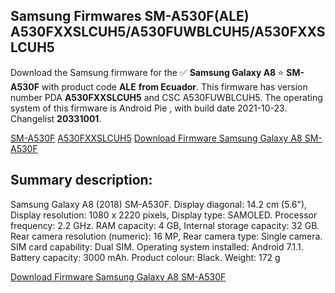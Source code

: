 <h2>Samsung Firmwares SM-A530F(ALE) A530FXXSLCUH5/A530FUWBLCUH5/A530FXXSLCUH5</h2>
Download the Samsung firmware for the ✅ <strong>Samsung Galaxy A8 </strong> ⭐ <strong>SM-A530F</strong> with product code <strong>ALE</strong> <strong> from Ecuador</strong>. This firmware has version number PDA <strong>A530FXXSLCUH5</strong> and CSC A530FUWBLCUH5. The operating system of this firmware is Android Pie , with build date 2021-10-23. Changelist <strong>20331001</strong>.


[SM-A530F](https://samfirm.shop/samsung/model/SM-A530F)
[A530FXXSLCUH5](https://samfirm.shop/samsung/pda/A530FXXSLCUH5)
[Download Firmware Samsung Galaxy A8 SM-A530F](https://samfirm.shop/samsung/firmware/467651)
<h2>Summary description:</h2>
<p>Samsung Galaxy A8 (2018) SM-A530F. Display diagonal: 14.2 cm (5.6"), Display resolution: 1080 x 2220 pixels, Display type: SAMOLED. Processor frequency: 2.2 GHz. RAM capacity: 4 GB, Internal storage capacity: 32 GB. Rear camera resolution (numeric): 16 MP, Rear camera type: Single camera. SIM card capability: Dual SIM. Operating system installed: Android 7.1.1. Battery capacity: 3000 mAh. Product colour: Black. Weight: 172 g</p>


[Download Firmware Samsung Galaxy A8 SM-A530F](https://samfirm.shop/samsung/firmware/467651)

